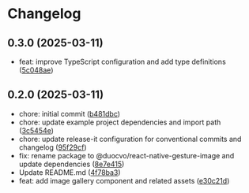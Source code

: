 # Changelog

## 0.3.0 (2025-03-11)

* feat: improve TypeScript configuration and add type definitions ([5c048ae](https://github.com/VoDucDuoc/react-native-gesture-image/commit/5c048ae))

## 0.2.0 (2025-03-11)

* chore: initial commit ([b481dbc](https://github.com/VoDucDuoc/react-native-gesture-image/commit/b481dbc))
* chore: update example project dependencies and import path ([3c5454e](https://github.com/VoDucDuoc/react-native-gesture-image/commit/3c5454e))
* chore: update release-it configuration for conventional commits and changelog ([95f29cf](https://github.com/VoDucDuoc/react-native-gesture-image/commit/95f29cf))
* fix: rename package to @duocvo/react-native-gesture-image and update dependencies ([8e7e415](https://github.com/VoDucDuoc/react-native-gesture-image/commit/8e7e415))
* Update README.md ([4f78ba3](https://github.com/VoDucDuoc/react-native-gesture-image/commit/4f78ba3))
* feat: add image gallery component and related assets ([e30c21d](https://github.com/VoDucDuoc/react-native-gesture-image/commit/e30c21d))
